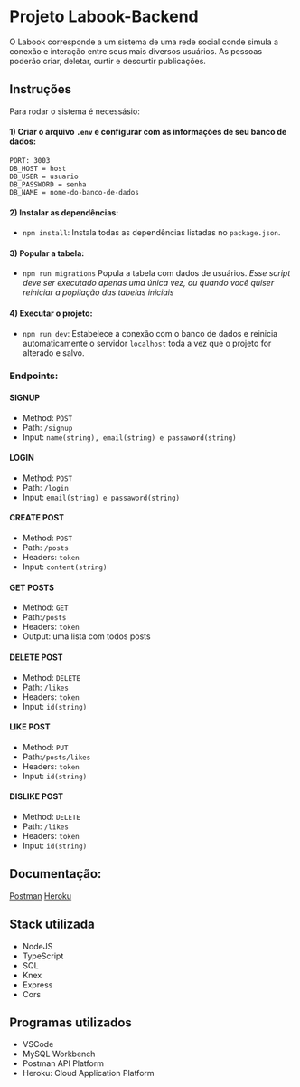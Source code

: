 # Projeto Labook-Backend
O Labook corresponde a um sistema de uma rede social conde simula a conexão e interação entre seus mais diversos usuários. As pessoas poderão criar, deletar, curtir e descurtir publicações.

## Instruções
 Para rodar o sistema é necessásio:

#### 1) Criar o arquivo `.env` e configurar com as informações de seu banco de dados:
```
PORT: 3003
DB_HOST = host
DB_USER = usuario
DB_PASSWORD = senha
DB_NAME = nome-do-banco-de-dados
```

#### 2) Instalar as dependências:

-   `npm install`:
    Instala todas as dependências listadas no `package.json`.

#### 3) Popular a tabela:

-   `npm run migrations`
    Popula a tabela com dados de usuários.
    _Esse script deve ser executado apenas uma única vez, ou quando você quiser reiniciar a popilação das tabelas iniciais_

#### 4) Executar o projeto:

-   `npm run dev`:
    Estabelece a conexão com o banco de dados e reinicia automaticamente o servidor `localhost` toda a vez que o projeto for alterado e salvo.

### Endpoints:

#### SIGNUP
-   Method: `POST`
-   Path: `/signup`
-   Input: `name(string), email(string) e passaword(string)`

#### LOGIN
-   Method: `POST`
-   Path: `/login`
-   Input: `email(string) e passaword(string)`

#### CREATE POST
-   Method: `POST`
-   Path: `/posts`
-   Headers: `token`
-   Input: `content(string)`

#### GET POSTS
-   Method: `GET`
-   Path:`/posts`
-   Headers: `token`
-   Output: uma lista com todos posts

#### DELETE POST
-   Method: `DELETE`
-   Path: `/likes`
-   Headers: `token`
-   Input: `id(string)`

#### LIKE POST
-   Method: `PUT`
-   Path:`/posts/likes`
-   Headers: `token`
-   Input: `id(string)`


#### DISLIKE POST
-   Method: `DELETE`
-   Path: `/likes`
-   Headers: `token`
-   Input: `id(string)`

## Documentação:
[Postman](https://documenter.getpostman.com/view/21139411/VUjSGjFw)
[Heroku](https://carol-labook.herokuapp.com/ping)

## Stack utilizada

- NodeJS
- TypeScript
- SQL
- Knex
- Express
- Cors

## Programas utilizados

- VSCode
- MySQL Workbench
- Postman API Platform
- Heroku: Cloud Application Platform